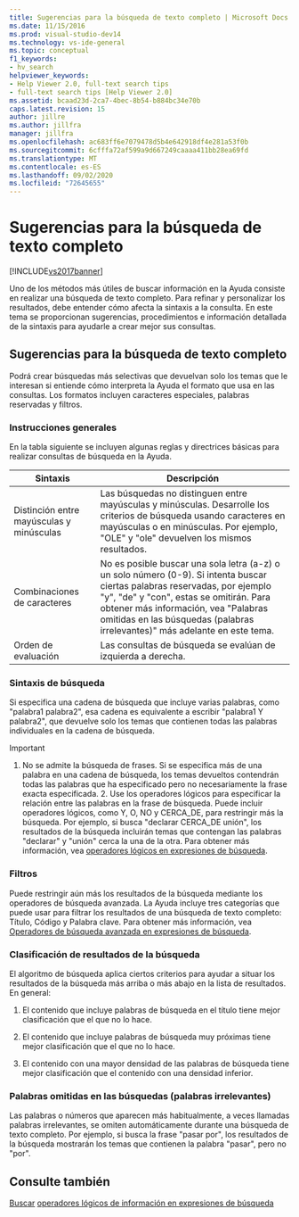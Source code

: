 ```yaml
---
title: Sugerencias para la búsqueda de texto completo | Microsoft Docs
ms.date: 11/15/2016
ms.prod: visual-studio-dev14
ms.technology: vs-ide-general
ms.topic: conceptual
f1_keywords:
- hv_search
helpviewer_keywords:
- Help Viewer 2.0, full-text search tips
- full-text search tips [Help Viewer 2.0]
ms.assetid: bcaad23d-2ca7-4bec-8b54-b884bc34e70b
caps.latest.revision: 15
author: jillre
ms.author: jillfra
manager: jillfra
ms.openlocfilehash: ac683ff6e7079478d5b4e642918df4e281a53f0b
ms.sourcegitcommit: 6cfffa72af599a9d667249caaaa411bb28ea69fd
ms.translationtype: MT
ms.contentlocale: es-ES
ms.lasthandoff: 09/02/2020
ms.locfileid: "72645655"
---
```

# <a name="full-text-search-tips"></a>Sugerencias para la búsqueda de texto completo
[!INCLUDE[vs2017banner](../includes/vs2017banner.md)]

Uno de los métodos más útiles de buscar información en la Ayuda consiste en realizar una búsqueda de texto completo. Para refinar y personalizar los resultados, debe entender cómo afecta la sintaxis a la consulta. En este tema se proporcionan sugerencias, procedimientos e información detallada de la sintaxis para ayudarle a crear mejor sus consultas.

## <a name="full-text-search-tips"></a>Sugerencias para la búsqueda de texto completo
 Podrá crear búsquedas más selectivas que devuelvan solo los temas que le interesan si entiende cómo interpreta la Ayuda el formato que usa en las consultas. Los formatos incluyen caracteres especiales, palabras reservadas y filtros.

### <a name="general-guidelines"></a>Instrucciones generales
 En la tabla siguiente se incluyen algunas reglas y directrices básicas para realizar consultas de búsqueda en la Ayuda.

|Sintaxis|Descripción|
|------------|-----------------|
|Distinción entre mayúsculas y minúsculas|Las búsquedas no distinguen entre mayúsculas y minúsculas. Desarrolle los criterios de búsqueda usando caracteres en mayúsculas o en minúsculas. Por ejemplo, "OLE" y "ole" devuelven los mismos resultados.|
|Combinaciones de caracteres|No es posible buscar una sola letra (a-z) o un solo número (0-9). Si intenta buscar ciertas palabras reservadas, por ejemplo "y", "de" y "con", estas se omitirán. Para obtener más información, vea "Palabras omitidas en las búsquedas (palabras irrelevantes)" más adelante en este tema.|
|Orden de evaluación|Las consultas de búsqueda se evalúan de izquierda a derecha.|

### <a name="search-syntax"></a>Sintaxis de búsqueda
 Si especifica una cadena de búsqueda que incluye varias palabras, como "palabra1 palabra2", esa cadena es equivalente a escribir "palabra1 Y palabra2", que devuelve solo los temas que contienen todas las palabras individuales en la cadena de búsqueda.

> [!IMPORTANT]
> 1. No se admite la búsqueda de frases. Si se especifica más de una palabra en una cadena de búsqueda, los temas devueltos contendrán todas las palabras que ha especificado pero no necesariamente la frase exacta especificada.
>    2. Use los operadores lógicos para especificar la relación entre las palabras en la frase de búsqueda. Puede incluir operadores lógicos, como Y, O, NO y CERCA_DE, para restringir más la búsqueda. Por ejemplo, si busca "declarar CERCA_DE unión", los resultados de la búsqueda incluirán temas que contengan las palabras "declarar" y "unión" cerca la una de la otra. Para obtener más información, vea [operadores lógicos en expresiones de búsqueda](../ide/logical-operators-in-search-expressions.md).

### <a name="filters"></a>Filtros
 Puede restringir aún más los resultados de la búsqueda mediante los operadores de búsqueda avanzada. La Ayuda incluye tres categorías que puede usar para filtrar los resultados de una búsqueda de texto completo: Título, Código y Palabra clave. Para obtener más información, vea [Operadores de búsqueda avanzada en expresiones de búsqueda](../ide/advanced-search-operators-in-search-expressions.md).

### <a name="ranking-of-search-results"></a>Clasificación de resultados de la búsqueda
 El algoritmo de búsqueda aplica ciertos criterios para ayudar a situar los resultados de la búsqueda más arriba o más abajo en la lista de resultados. En general:

1. El contenido que incluye palabras de búsqueda en el título tiene mejor clasificación que el que no lo hace.

2. El contenido que incluye palabras de búsqueda muy próximas tiene mejor clasificación que el que no lo hace.

3. El contenido con una mayor densidad de las palabras de búsqueda tiene mejor clasificación que el contenido con una densidad inferior.

### <a name="words-ignored-in-searches-stop-words"></a>Palabras omitidas en las búsquedas (palabras irrelevantes)
 Las palabras o números que aparecen más habitualmente, a veces llamadas palabras irrelevantes, se omiten automáticamente durante una búsqueda de texto completo. Por ejemplo, si busca la frase "pasar por", los resultados de la búsqueda mostrarán los temas que contienen la palabra "pasar", pero no "por".

## <a name="see-also"></a>Consulte también
 [Buscar](../ide/locate-information.md) [operadores lógicos de información en expresiones de búsqueda](../ide/logical-operators-in-search-expressions.md)
